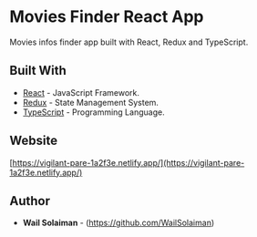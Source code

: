 # Movies Finder React App

Movies infos finder app built with React, Redux and TypeScript.

## Built With

* [React](https://github.com/facebook/create-react-app) - JavaScript Framework.
* [Redux](https://redux.js.org/) - State Management System.
* [TypeScript](https://www.typescriptlang.org/) - Programming Language.

## Website
[https://vigilant-pare-1a2f3e.netlify.app/](https://vigilant-pare-1a2f3e.netlify.app/)

## Author

* **Wail Solaiman** - (https://github.com/WailSolaiman)

